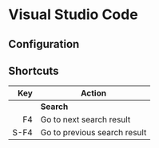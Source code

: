 # Visual Studio Code

## Configuration


## Shortcuts

|Key|Action|
|---:|---|
||**Search**|
|F4|Go to next search result|
|S-F4|Go to previous search result|
